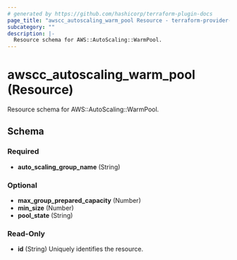 ```yaml
---
# generated by https://github.com/hashicorp/terraform-plugin-docs
page_title: "awscc_autoscaling_warm_pool Resource - terraform-provider-awscc"
subcategory: ""
description: |-
  Resource schema for AWS::AutoScaling::WarmPool.
---
```


# awscc_autoscaling_warm_pool (Resource)

Resource schema for AWS::AutoScaling::WarmPool.



<!-- schema generated by tfplugindocs -->
## Schema

### Required

- **auto_scaling_group_name** (String)

### Optional

- **max_group_prepared_capacity** (Number)
- **min_size** (Number)
- **pool_state** (String)

### Read-Only

- **id** (String) Uniquely identifies the resource.


